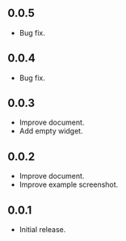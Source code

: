 ## 0.0.5

* Bug fix.

## 0.0.4

* Bug fix.

## 0.0.3

* Improve document.
* Add empty widget.

## 0.0.2

* Improve document.
* Improve example screenshot.

## 0.0.1

* Initial release.
